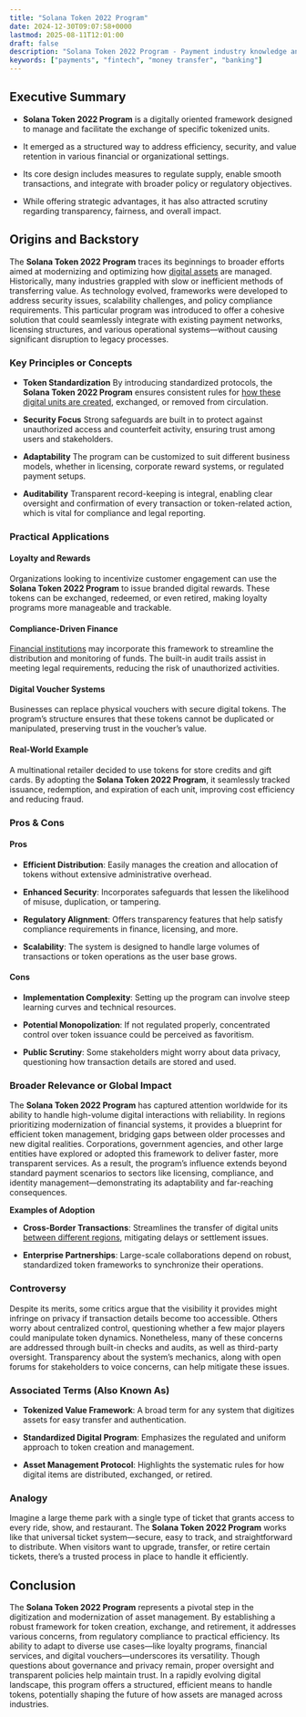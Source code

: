 ```yaml
---
title: "Solana Token 2022 Program"
date: 2024-12-30T09:07:58+0000
lastmod: 2025-08-11T12:01:00
draft: false
description: "Solana Token 2022 Program - Payment industry knowledge and insights"
keywords: ["payments", "fintech", "money transfer", "banking"]
---
```


## Executive Summary

- **Solana Token 2022 Program** is a digitally oriented framework designed to manage and facilitate the exchange of specific tokenized units.

- It emerged as a structured way to address efficiency, security, and value retention in various financial or organizational settings.

- Its core design includes measures to regulate supply, enable smooth transactions, and integrate with broader policy or regulatory objectives.

- While offering strategic advantages, it has also attracted scrutiny regarding transparency, fairness, and overall impact.

## Origins and Backstory

The **Solana Token 2022 Program** traces its beginnings to broader efforts aimed at modernizing and optimizing how [digital assets](https://faisalkhanllc.xyz/resources/payments-wiki/d/digital-assets/) are managed. Historically, many industries grappled with slow or inefficient methods of transferring value. As technology evolved, frameworks were developed to address security issues, scalability challenges, and policy compliance requirements. This particular program was introduced to offer a cohesive solution that could seamlessly integrate with existing payment networks, licensing structures, and various operational systems—without causing significant disruption to legacy processes.

### Key Principles or Concepts

- **Token Standardization** By introducing standardized protocols, the **Solana Token 2022 Program** ensures consistent rules for [how these digital units are created](https://faisalkhanllc.xyz/resources/payments-wiki/s/smart-contract/), exchanged, or removed from circulation.

- **Security Focus** Strong safeguards are built in to protect against unauthorized access and counterfeit activity, ensuring trust among users and stakeholders.

- **Adaptability** The program can be customized to suit different business models, whether in licensing, corporate reward systems, or regulated payment setups.

- **Auditability** Transparent record-keeping is integral, enabling clear oversight and confirmation of every transaction or token-related action, which is vital for compliance and legal reporting.

### Practical Applications

#### Loyalty and Rewards

Organizations looking to incentivize customer engagement can use the **Solana Token 2022 Program** to issue branded digital rewards. These tokens can be exchanged, redeemed, or even retired, making loyalty programs more manageable and trackable.

#### Compliance-Driven Finance

[Financial institutions](https://faisalkhanllc.xyz/resources/payments-wiki/f/financial-institution-fi/) may incorporate this framework to streamline the distribution and monitoring of funds. The built-in audit trails assist in meeting legal requirements, reducing the risk of unauthorized activities.

#### Digital Voucher Systems

Businesses can replace physical vouchers with secure digital tokens. The program’s structure ensures that these tokens cannot be duplicated or manipulated, preserving trust in the voucher’s value.

#### Real-World Example

A multinational retailer decided to use tokens for store credits and gift cards. By adopting the **Solana Token 2022 Program**, it seamlessly tracked issuance, redemption, and expiration of each unit, improving cost efficiency and reducing fraud.

### Pros & Cons

#### Pros

- **Efficient Distribution**: Easily manages the creation and allocation of tokens without extensive administrative overhead.

- **Enhanced Security**: Incorporates safeguards that lessen the likelihood of misuse, duplication, or tampering.

- **Regulatory Alignment**: Offers transparency features that help satisfy compliance requirements in finance, licensing, and more.

- **Scalability**: The system is designed to handle large volumes of transactions or token operations as the user base grows.

#### **Cons**

- **Implementation Complexity**: Setting up the program can involve steep learning curves and technical resources.

- **Potential Monopolization**: If not regulated properly, concentrated control over token issuance could be perceived as favoritism.

- **Public Scrutiny**: Some stakeholders might worry about data privacy, questioning how transaction details are stored and used.

### Broader Relevance or Global Impact

The **Solana Token 2022 Program** has captured attention worldwide for its ability to handle high-volume digital interactions with reliability. In regions prioritizing modernization of financial systems, it provides a blueprint for efficient token management, bridging gaps between older processes and new digital realities. Corporations, government agencies, and other large entities have explored or adopted this framework to deliver faster, more transparent services. As a result, the program’s influence extends beyond standard payment scenarios to sectors like licensing, compliance, and identity management—demonstrating its adaptability and far-reaching consequences.

**Examples of Adoption**

- **Cross-Border Transactions**: Streamlines the transfer of digital units [between different regions](https://faisalkhanllc.xyz/resources/payments-wiki/c/cross-border-payments/), mitigating delays or settlement issues.

- **Enterprise Partnerships**: Large-scale collaborations depend on robust, standardized token frameworks to synchronize their operations.

### Controversy

Despite its merits, some critics argue that the visibility it provides might infringe on privacy if transaction details become too accessible. Others worry about centralized control, questioning whether a few major players could manipulate token dynamics. Nonetheless, many of these concerns are addressed through built-in checks and audits, as well as third-party oversight. Transparency about the system’s mechanics, along with open forums for stakeholders to voice concerns, can help mitigate these issues.

### Associated Terms (Also Known As)

- **Tokenized Value Framework**: A broad term for any system that digitizes assets for easy transfer and authentication.

- **Standardized Digital Program**: Emphasizes the regulated and uniform approach to token creation and management.

- **Asset Management Protocol**: Highlights the systematic rules for how digital items are distributed, exchanged, or retired.

### Analogy

Imagine a large theme park with a single type of ticket that grants access to every ride, show, and restaurant. The **Solana Token 2022 Program** works like that universal ticket system—secure, easy to track, and straightforward to distribute. When visitors want to upgrade, transfer, or retire certain tickets, there’s a trusted process in place to handle it efficiently.

## Conclusion

The **Solana Token 2022 Program** represents a pivotal step in the digitization and modernization of asset management. By establishing a robust framework for token creation, exchange, and retirement, it addresses various concerns, from regulatory compliance to practical efficiency. Its ability to adapt to diverse use cases—like loyalty programs, financial services, and digital vouchers—underscores its versatility. Though questions about governance and privacy remain, proper oversight and transparent policies help maintain trust. In a rapidly evolving digital landscape, this program offers a structured, efficient means to handle tokens, potentially shaping the future of how assets are managed across industries.